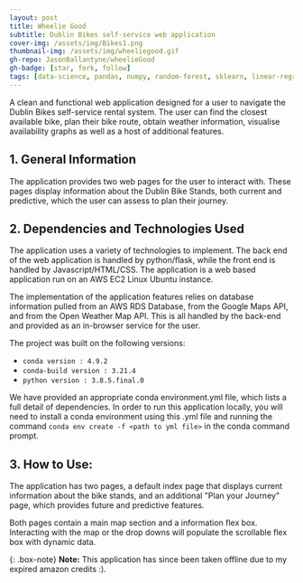 ```yaml
---
layout: post
title: Wheelie Good
subtitle: Dublin Bikes self-service web application
cover-img: /assets/img/Bikes1.png
thumbnail-img: /assets/img/wheeliegood.gif
gh-repo: JasonBallantyne/wheelieGood
gh-badge: [star, fork, follow]
tags: [data-science, pandas, numpy, random-forest, sklearn, linear-regression, amazon-web-services, api, flask]
---
```


A clean and functional web application designed for a user to navigate the Dublin Bikes self-service rental system. 
The user can find the closest available bike, plan their bike route, obtain weather information, visualise availability graphs as well as a host of additional features.


## 1. General Information

The application provides two web pages for the user to interact with. These pages display information about the Dublin Bike Stands,
both current and predictive, which the user can assess to plan their journey.

## 2. Dependencies and Technologies Used

The application uses a variety of technologies to implement. The back end of the web application is handled by python/flask, while the
front end is handled by Javascript/HTML/CSS. The application is a web based application run on an AWS EC2 Linux Ubuntu instance. 

The implementation of the application features relies on database information pulled from an AWS RDS Database, from the Google Maps API,
and from the Open Weather Map API. This is all handled by the back-end and provided as an in-browser service for the user. 

The project was built on the following versions:
   - `conda version : 4.9.2`
   - `conda-build version : 3.21.4`
   - `python version : 3.8.5.final.0`

We have provided an appropriate conda environment.yml file, which lists a full detail of dependencies. In order to run this application 
locally, you will need to install a conda environment using this .yml file and running the command `conda env create -f <path to yml file>`
in the conda command prompt. 


## 3. How to Use:

The application has two pages, a default index page that displays current information about the bike stands, and an additional "Plan your Journey"
page, which provides future and predictive features. 

Both pages contain a main map section and a information flex box. Interacting with the map or the drop downs will populate the scrollable flex
box with dynamic data. 

{: .box-note}
**Note:** This application has since been taken offline due to my expired amazon credits :).
